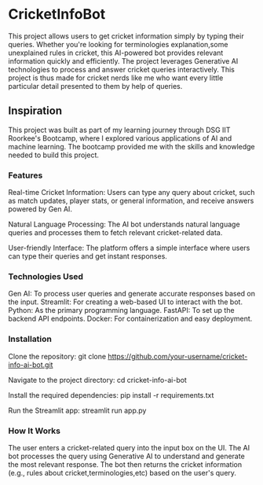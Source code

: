``` linux/wsl
```
# CricketInfoBot 
This project allows users to get cricket information simply by typing their queries. Whether you're looking for terminologies explanation,some unexplained rules in cricket, this AI-powered bot provides relevant information quickly and efficiently. The project leverages Generative AI technologies to process and answer cricket queries interactively. This project is thus made for cricket nerds like me who want every little particular detail presented to them by help of queries.

## Inspiration
This project was built as part of my learning journey through DSG IIT Roorkee's Bootcamp, where I explored various applications of AI and machine learning. The bootcamp provided me with the skills and knowledge needed to build this project.

### Features
Real-time Cricket Information: Users can type any query about cricket, such as match updates, player stats, or general information, and receive answers powered by Gen AI.

Natural Language Processing: The AI bot understands natural language queries and processes them to fetch relevant cricket-related data.

User-friendly Interface: The platform offers a simple interface where users can type their queries and get instant responses.

### Technologies Used
Gen AI: To process user queries and generate accurate responses based on the input.
Streamlit: For creating a web-based UI to interact with the bot.
Python: As the primary programming language.
FastAPI: To set up the backend API endpoints.
Docker: For containerization and easy deployment.

### Installation
Clone the repository: 
git clone https://github.com/your-username/cricket-info-ai-bot.git

Navigate to the project directory:
cd cricket-info-ai-bot

Install the required dependencies:
pip install -r requirements.txt

Run the Streamlit app:
streamlit run app.py

### How It Works
The user enters a cricket-related query into the input box on the UI.
The AI bot processes the query using Generative AI to understand and generate the most relevant response.
The bot then returns the cricket information (e.g., rules about cricket,terminologies,etc) based on the user's query.
